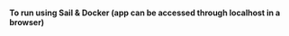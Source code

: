 <h4>To run using Sail & Docker (app can be accessed through localhost in a browser)</h4>
<ol style="display: none">
    <li>open a terminal within the project's root directory</li>
    <li>run the command <b>alias sail='[ -f sail ] && sh sail || sh vendor/bin/sail'</b></li>
    <li>run the command <b>sail up</b></li>
    <li>in a 2nd terminal windows, run the command <b>sail artisan migrate</b></li>
</ol>
